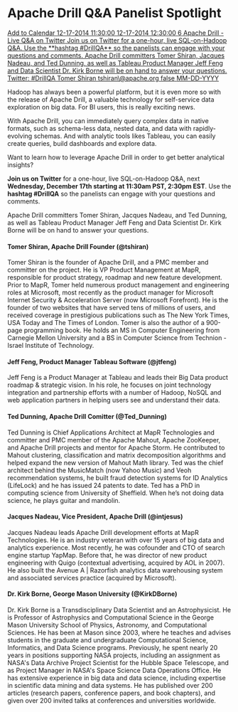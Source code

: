 # Apache Drill Q&A Panelist Spotlight
<script type="text/javascript" src="//addthisevent.com/libs/1.5.8/ate.min.js"></script>
<a href="{{ site.baseurl }}/blog/2014/12/11/apache-drill-qa-panelist-spotlight/" title="Add to Calendar" class="addthisevent">
    Add to Calendar
    <span class="_start">12-17-2014 11:30:00</span>
    <span class="_end">12-17-2014 12:30:00</span>
    <span class="_zonecode">6</span>
    <span class="_summary">Apache Drill - Live Q&A on Twitter</span>
    <span class="_description">Join us on Twitter for a one-hour, live SQL-on-Hadoop Q&A. Use the **hashtag #DrillQA** so the panelists can engage with your questions and comments. Apache Drill committers Tomer Shiran, Jacques Nadeau, and Ted Dunning, as well as Tableau Product Manager Jeff Feng and Data Scientist Dr. Kirk Borne will be on hand to answer your questions.</span>
    <span class="_location">Twitter: #DrillQA</span>
    <span class="_organizer">Tomer Shiran</span>
    <span class="_organizer_email">tshiran\@apache.org</span>
    <span class="_all_day_event">false</span>
    <span class="_date_format">MM-DD-YYYY</span>
</a>

Hadoop has always been a powerful platform, but it is even more so with the release of Apache Drill, a valuable technology for self-service data exploration on big data. For BI users, this is really exciting news. 

With Apache Drill, you can immediately query complex data in native formats, such as schema-less data, nested data, and data with rapidly-evolving schemas. And with analytic tools likes Tableau, you can easily create queries, build dashboards and explore data. 

Want to learn how to leverage Apache Drill in order to get better analytical insights? 

**Join us on Twitter** for a one-hour, live SQL-on-Hadoop Q&A, next **Wednesday, December 17th starting at 11:30am PST, 2:30pm EST**. Use the **hashtag #DrillQA** so the panelists can engage with your questions and comments.

Apache Drill committers Tomer Shiran, Jacques Nadeau, and Ted Dunning, as well as Tableau Product Manager Jeff Feng and Data Scientist Dr. Kirk Borne will be on hand to answer your questions.

#### Tomer Shiran, Apache Drill Founder (@tshiran)
Tomer Shiran is the founder of Apache Drill, and a PMC member and committer on the project. He is VP Product Management at MapR, responsible for product strategy, roadmap and new feature development. Prior to MapR, Tomer held numerous product management and engineering roles at Microsoft, most recently as the product manager for Microsoft Internet Security & Acceleration Server (now Microsoft Forefront). He is the founder of two websites that have served tens of millions of users, and received coverage in prestigious publications such as The New York Times, USA Today and The Times of London. Tomer is also the author of a 900-page programming book. He holds an MS in Computer Engineering from Carnegie Mellon University and a BS in Computer Science from Technion - Israel Institute of Technology.

#### Jeff Feng, Product Manager Tableau Software (@jtfeng) 
Jeff Feng is a Product Manager at Tableau and leads their Big Data product roadmap & strategic vision.  In his role, he focuses on joint technology integration and partnership efforts with a number of Hadoop, NoSQL and web application partners in helping users see and understand their data.

#### Ted Dunning, Apache Drill Comitter (@Ted_Dunning)
Ted Dunning is Chief Applications Architect at MapR Technologies and committer and PMC member of the Apache Mahout, Apache ZooKeeper, and Apache Drill projects and mentor for Apache Storm. He contributed to Mahout clustering, classification and matrix decomposition algorithms  and helped expand the new version of Mahout Math library. Ted was the chief architect behind the MusicMatch (now Yahoo Music) and Veoh recommendation systems, he built fraud detection systems for ID Analytics (LifeLock) and he has issued 24 patents to date. Ted has a PhD in computing science from University of Sheffield. When he’s not doing data science, he plays guitar and mandolin.

#### Jacques Nadeau, Vice President, Apache Drill (@intjesus) 
Jacques Nadeau leads Apache Drill development efforts at MapR Technologies. He is an industry veteran with over 15 years of big data and analytics experience. Most recently, he was cofounder and CTO of search engine startup YapMap. Before that, he was director of new product engineering with Quigo (contextual advertising, acquired by AOL in 2007). He also built the Avenue A | Razorfish analytics data warehousing system and associated services practice (acquired by Microsoft).

#### Dr. Kirk Borne, George Mason University (@KirkDBorne)
Dr. Kirk Borne is a Transdisciplinary Data Scientist and an Astrophysicist. He is Professor of Astrophysics and Computational Science in the George Mason University School of Physics, Astronomy, and Computational Sciences. He has been at Mason since 2003, where he teaches and advises students in the graduate and undergraduate Computational Science, Informatics, and Data Science programs. Previously, he spent nearly 20 years in positions supporting NASA projects, including an assignment as NASA's Data Archive Project Scientist for the Hubble Space Telescope, and as Project Manager in NASA's Space Science Data Operations Office. He has extensive experience in big data and data science, including expertise in scientific data mining and data systems. He has published over 200 articles (research papers, conference papers, and book chapters), and given over 200 invited talks at conferences and universities worldwide.